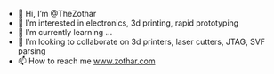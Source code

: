 - 👋 Hi, I’m @TheZothar
- 👀 I’m interested in electronics, 3d printing, rapid prototyping
- 🌱 I’m currently learning ...
- 💞️ I’m looking to collaborate on 3d printers, laser cutters, JTAG, SVF parsing
- 📫 How to reach me www.zothar.com

<!---
TheZothar/TheZothar is a ✨ special ✨ repository because its `README.md` (this file) appears on your GitHub profile.
You can click the Preview link to take a look at your changes.
--->
